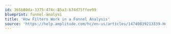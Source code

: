 ```yaml
---
id: 365b80da-3375-474c-85a3-b74d75ffee99
blueprint: funnel-analysi
title: 'How Filters Work in a Funnel Analysis'
source: 'https://help.amplitude.com/hc/en-us/articles/14740839213339-How-filters-work-in-a-Funnel-Analysis-chart'
---
```

